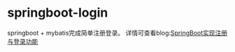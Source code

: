 # springboot-login
springboot + mybatis完成简单注册登录。
详情可查看blog:<a href="https://blog.csdn.net/byteArr/article/details/80955703">SpringBoot实现注册与登录功能</a>
